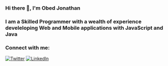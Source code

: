 ### Hi there 👋, I'm Obed Jonathan

### I am a Skilled Programmer with a wealth of experience develeloping Web and Mobile applications with JavaScript and Java

### Connect with me:

[![Twitter](https://img.shields.io/badge/Twitter-%231DA1F2.svg?style=for-the-badge&logo=Twitter&logoColor=white)](https://www.twitter.com/objlynks)
[![LinkedIn](https://img.shields.io/badge/linkedin-%230077B5.svg?style=for-the-badge&logo=linkedin&logoColor=white)](https://www.linkedin.com/in/obed-jonathan)



